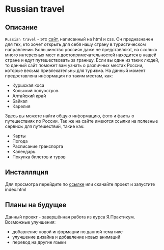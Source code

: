 # Russian travel

## Описание

`Russian travel` - это [сайт](http://previous-crack.surge.sh/), написанный на html и css. Он предназначен для тех, кто хочет открыть для себя нашу страну в туристическом направлении. Большинство россиян даже не представляют, на сколько много интересных мест и достопримечательностей находится в нашей стране и едут путешествовать за границу. Если вы один из таких людей, то данный сайт поможет вам узнать о различных местах России, которые весьма привлекательны для туризма. На данный момент предоставлена информация по таким местам, как:

* Куршская коса
* Кольский полуостров
* Алтайский край
* Байкал
* Карелия

Здесь вы можете найти общую информацию, фото и факты о путешествиях по России. Так же на сайте имеются ссылки на полезные сервисы для путешествий, такие как:

* Карты
* Погода
* Расписание транспорта
* Календарь
* Покупка билетов и туров

## Инсталляция

Для просмотра перейдите по [ссылке](http://previous-crack.surge.sh/) или скачайте проект и запустите index.html

## Планы на будущее

Данный проект - завершённая работа из курса Я.Практикум. Возможные улучшения:

* добавление новой информации по данной тематике
* улучшение дизайна и добавление новых анимаций
* перевод на другие языки
